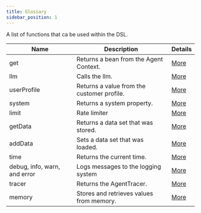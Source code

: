 ```yaml
---
title: Glossary
sidebar_position: 1
---
```


A list of functions that ca be used within the DSL.

| Name                         | Description                                | Details                                                 |
|------------------------------|--------------------------------------------|---------------------------------------------------------|
| get                          | Returns a bean from the Agent Context.     | [More](../Features/accessing_beans)                     |
| llm                          | Calls the llm.                             | [More](../Features/extensions/#llm)                     |
| userProfile                  | Returns a value from the customer profile. | [More](../Features/extensions/#system-and-user-context) |
| system                       | Returns a system property.                 | [More](../Features/extensions/#system-and-user-context) |
| limit                        | Rate limiter                               | [More](../Features/rate_limiter)                        |
| getData                      | Returns a data set that was stored.        | [More](../Features/data)                                |
| addData                      | Sets a data set that was loaded.           | [More](../Features/data)                                |
| time                         | Returns the current time.                  | [More](../Features/extensions/#time-date-year)          |
| debug, info, warn, and error | Logs messages to the logging system        | [More](../Features/extensions/#logging)                 |
| tracer                       | Returns the AgentTracer.                   | [More](../../ccore/tracing/#adding-custom-traces)       |
| memory                       | Stores and retrieves values from memory.   | [More](../../ccore/memory)                                    |
